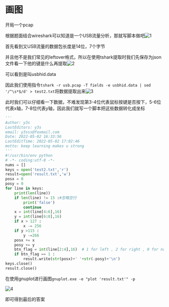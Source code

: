 <!--

 * @Author: y3s
 * @LastEditors: y3s
 * @email: y3sss@foxmail.com
 * @Date: 2022-05-02 10:55:04
 * @LastEditTime: 2022-05-02 10:58:40
 * @motto: keep learning makes u strong
-->

# 画图

开局一个pcap

根据题面结合wireshark可以知道是一个USB流量分析，那就写脚本做吧![1](E:\2022\2022校赛\misc-画图\题解\1.jpg)

首先看到又USB流量的数据包长度是14位，7个字节

并且他不是我们常见的leftover格式，所以在使用tshark提取时我们先保存为json文件看一下他的键是什么再提取![2](E:\2022\2022校赛\misc-画图\题解\2.jpg)

可以看到是叫usbhid.data

因此我们使用指令`tshark -r usb.pcap -T fields -e usbhid.data | sed '/^\s*$/d' > test2.txt`将数据提取出来![3](E:\2022\2022校赛\misc-画图\题解\3.jpg)

此时我们可以仔细看一下数据，不难发现第3-4位代表鼠标按键是否按下，5-6位代表x轴，7-8位代表y轴，因此我们就写一个脚本把这些数据转化成坐标

```python
'''
Author: y3s
LastEditors: y3s
email: y3sss@foxmail.com
Date: 2022-05-02 16:33:56
LastEditTime: 2022-05-02 17:02:46
motto: keep learning makes u strong
'''
#!/usr/bin/env python
# -*- coding:utf-8 -*-
nums = []
keys = open('test2.txt','r')
result=open('result.txt','w')
posx = 0
posy = 0
for line in keys:
    print(len(line))
    if len(line) != 15 :#忽略空行
        print('false')
        continue
    x = int(line[4:6],16)
    y = int(line[6:8],16)
    if x > 127 :
        x -= 256
    if y >115 :
        y -=266
    posx += x
    posy += y
    btn_flag = int(line[2:4],16)  # 1 for left , 2 for right , 0 for nothing
    if btn_flag == 1 :
        result.write(str(posx)+' '+str(-posy)+'\n')
keys.close()
result.close()
```

在使用gnuplot进行画图`gnuplot.exe -e "plot 'result.txt'" -p`



![4](E:\2022\2022校赛\misc-画图\题解\4.jpg)

即可得到最后的答案
